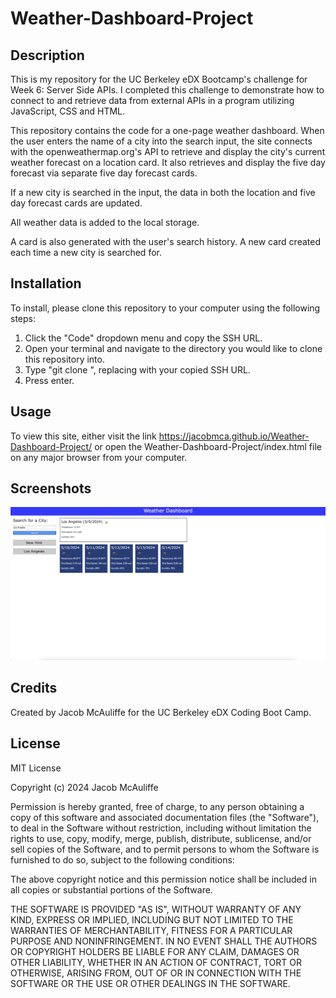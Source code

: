 # Weather-Dashboard-Project

## Description

This is my repository for the UC Berkeley eDX Bootcamp's challenge for Week 6: Server Side APIs. I completed this challenge to demonstrate how to connect to and retrieve data from external APIs in a program utilizing JavaScript, CSS and HTML.

This repository contains the code for a one-page weather dashboard. When the user enters the name of a city into the search input, the site connects with the openweathermap.org's API to retrieve and display the city's current weather forecast on a location card. It also retrieves and display the five day forecast via separate five day forecast cards.

If a new city is searched in the input, the data in both the location and five day forecast cards are updated.

All weather data is added to the local storage.

A card is also generated with the user's search history. A new card created each time a new city is searched for.

## Installation

To install, please clone this repository to your computer using the following steps:

1. Click the "Code" dropdown menu and copy the SSH URL.
2. Open your terminal and navigate to the directory you would like to clone this repository into.
3. Type "git clone <paste SSH URL>", replacing <paste SSH URL> with your copied SSH URL.
4. Press enter.

## Usage

To view this site, either visit the link <https://jacobmca.github.io/Weather-Dashboard-Project/> or open the Weather-Dashboard-Project/index.html file on any major browser from your computer.

## Screenshots

![Screenshot](assets/images/screenshot.png)

## Credits

Created by Jacob McAuliffe for the UC Berkeley eDX Coding Boot Camp.

## License

MIT License

Copyright (c) 2024 Jacob McAuliffe

Permission is hereby granted, free of charge, to any person obtaining a copy
of this software and associated documentation files (the "Software"), to deal
in the Software without restriction, including without limitation the rights
to use, copy, modify, merge, publish, distribute, sublicense, and/or sell
copies of the Software, and to permit persons to whom the Software is
furnished to do so, subject to the following conditions:

The above copyright notice and this permission notice shall be included in all
copies or substantial portions of the Software.

THE SOFTWARE IS PROVIDED "AS IS", WITHOUT WARRANTY OF ANY KIND, EXPRESS OR
IMPLIED, INCLUDING BUT NOT LIMITED TO THE WARRANTIES OF MERCHANTABILITY,
FITNESS FOR A PARTICULAR PURPOSE AND NONINFRINGEMENT. IN NO EVENT SHALL THE
AUTHORS OR COPYRIGHT HOLDERS BE LIABLE FOR ANY CLAIM, DAMAGES OR OTHER
LIABILITY, WHETHER IN AN ACTION OF CONTRACT, TORT OR OTHERWISE, ARISING FROM,
OUT OF OR IN CONNECTION WITH THE SOFTWARE OR THE USE OR OTHER DEALINGS IN THE
SOFTWARE.

